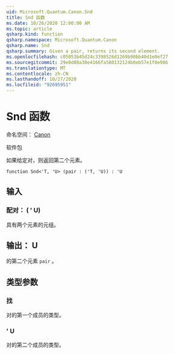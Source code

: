 ```yaml
---
uid: Microsoft.Quantum.Canon.Snd
title: Snd 函数
ms.date: 10/26/2020 12:00:00 AM
ms.topic: article
qsharp.kind: function
qsharp.namespace: Microsoft.Quantum.Canon
qsharp.name: Snd
qsharp.summary: Given a pair, returns its second element.
ms.openlocfilehash: c05053b45d24c3398526d1269b90bb40d1e0ef27
ms.sourcegitcommit: 29e0d88a30e4166fa580132124b0eb57e1f0e986
ms.translationtype: MT
ms.contentlocale: zh-CN
ms.lasthandoff: 10/27/2020
ms.locfileid: "92695951"
---
```

# <a name="snd-function"></a>Snd 函数

命名空间： [Canon](xref:Microsoft.Quantum.Canon)

软件包 [](https://nuget.org/packages/)


如果给定对，则返回第二个元素。

```qsharp
function Snd<'T, 'U> (pair : ('T, 'U)) : 'U
```


## <a name="input"></a>输入

### <a name="pair--tu"></a>配对： ( ' U) 

具有两个元素的元组。



## <a name="output--u"></a>输出： U

的第二个元素 `pair` 。

## <a name="type-parameters"></a>类型参数

### <a name="t"></a>找

对的第一个成员的类型。
### <a name="u"></a>' U

对的第二个成员的类型。